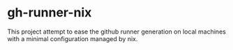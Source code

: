 # gh-runner-nix

This project attempt to ease the github runner generation on local machines with a minimal configuration managed by nix.